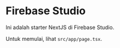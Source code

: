 
# Firebase Studio

Ini adalah starter NextJS di Firebase Studio.

Untuk memulai, lihat `src/app/page.tsx`.
